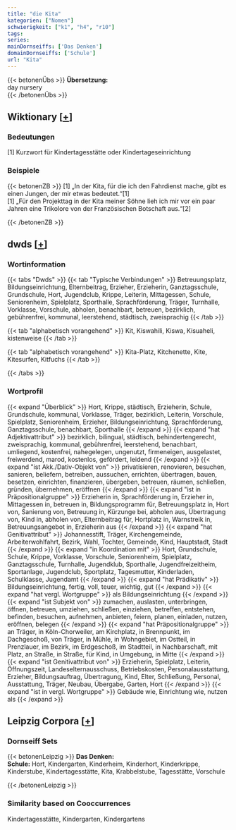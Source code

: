 ```yaml
---
title: "die Kita"
kategorien: ["Nomen"]
schwierigkeit: ["k1", "h4", "r10"]
tags:
series:
mainDornseiffs: ['Das Denken']
domainDornseiffs: ['Schule']
url: "Kita"
---
```


{{< betonenÜbs >}}
**Übersetzung:**  
day nursery  
{{< /betonenÜbs >}}

## Wiktionary [[+](https://de.wiktionary.org/wiki/Kita)]

### Bedeutungen
[1] Kurzwort für Kindertagesstätte oder Kindertageseinrichtung  

### Beispiele
{{< betonenZB >}}
[1] „In der Kita, für die ich den Fahrdienst mache, gibt es einen Jungen, der mir etwas bedeutet.“[1]  
[1] „Für den Projekttag in der Kita meiner Söhne lieh ich mir vor ein paar Jahren eine Trikolore von der Französischen Botschaft aus.“[2]  

{{< /betonenZB >}}


## dwds [[+](https://www.dwds.de/wb/Kita)]

### Wortinformation
{{< tabs "Dwds" >}}
{{< tab "Typische Verbindungen" >}}
Betreuungsplatz, Bildungseinrichtung, Elternbeitrag, Erzieher, Erzieherin, Ganztagsschule, Grundschule, Hort, Jugendclub, Krippe, Leiterin, Mittagessen, Schule, Seniorenheim, Spielplatz, Sporthalle, Sprachförderung, Träger, Turnhalle, Vorklasse, Vorschule, abholen, benachbart, betreuen, bezirklich, gebührenfrei, kommunal, leerstehend, städtisch, zweisprachig
{{< /tab >}}

{{< tab "alphabetisch vorangehend" >}}
Kit, Kiswahili, Kiswa, Kisuaheli, kistenweise
{{< /tab >}}

{{< tab "alphabetisch vorangehend" >}}
Kita-Platz, Kitchenette, Kite, Kitesurfen, Kitfuchs
{{< /tab >}}

{{< /tabs >}}

### Wortprofil
{{< expand "Überblick" >}} Hort, Krippe, städtisch, Erzieherin, Schule, Grundschule, kommunal, Vorklasse, Träger, bezirklich, Leiterin, Vorschule, Spielplatz, Seniorenheim, Erzieher, Bildungseinrichtung, Sprachförderung, Ganztagsschule, benachbart, Sporthalle {{< /expand >}}
{{< expand "hat Adjektivattribut" >}} bezirklich, bilingual, städtisch, behindertengerecht, zweisprachig, kommunal, gebührenfrei, leerstehend, benachbart, umliegend, kostenfrei, nahegelegen, ungenutzt, firmeneigen, ausgelastet, freiwerdend, marod, kostenlos, gefördert, leidend {{< /expand >}}
{{< expand "ist Akk./Dativ-Objekt von" >}} privatisieren, renovieren, besuchen, sanieren, beliefern, betreiben, aussuchen, errichten, übertragen, bauen, besetzen, einrichten, finanzieren, übergeben, betreuen, räumen, schließen, gründen, übernehmen, eröffnen {{< /expand >}}
{{< expand "ist in Präpositionalgruppe" >}} Erzieherin in, Sprachförderung in, Erzieher in, Mittagessen in, betreuen in, Bildungsprogramm für, Betreuungsplatz in, Hort von, Sanierung von, Betreuung in, Kürzunge bei, abholen aus, Übertragung von, Kind in, abholen von, Elternbeitrag für, Hortplatz in, Warnstreik in, Betreuungsangebot in, Erzieherin aus {{< /expand >}}
{{< expand "hat Genitivattribut" >}} Johannesstift, Träger, Kirchengemeinde, Arbeiterwohlfahrt, Bezirk, Wahl, Tochter, Gemeinde, Kind, Hauptstadt, Stadt {{< /expand >}}
{{< expand "in Koordination mit" >}} Hort, Grundschule, Schule, Krippe, Vorklasse, Vorschule, Seniorenheim, Spielplatz, Ganztagsschule, Turnhalle, Jugendklub, Sporthalle, Jugendfreizeitheim, Sportanlage, Jugendclub, Sportplatz, Tagesmutter, Kinderladen, Schulklasse, Jugendamt {{< /expand >}}
{{< expand "hat Prädikativ" >}} Bildungseinrichtung, fertig, voll, teuer, wichtig, gut {{< /expand >}}
{{< expand "hat vergl. Wortgruppe" >}} als Bildungseinrichtung {{< /expand >}}
{{< expand "ist Subjekt von" >}} zumachen, auslasten, unterbringen, öffnen, betreuen, umziehen, schließen, einziehen, betreffen, entstehen, befinden, besuchen, aufnehmen, anbieten, feiern, planen, einladen, nutzen, eröffnen, belegen {{< /expand >}}
{{< expand "hat Präpositionalgruppe" >}} an Träger, in Köln-Chorweiler, am Kirchplatz, in Brennpunkt, im Dachgeschoß, von Träger, in Mühle, in Wohngebiet, im Ostteil, in Prenzlauer, im Bezirk, im Erdgeschoß, im Stadtteil, in Nachbarschaft, mit Platz, an Straße, in Straße, für Kind, in Umgebung, in Mitte {{< /expand >}}
{{< expand "ist Genitivattribut von" >}} Erzieherin, Spielplatz, Leiterin, Öffnungszeit, Landeselternausschuss, Betriebskosten, Personalausstattung, Erzieher, Bildungsauftrag, Übertragung, Kind, Elter, Schließung, Personal, Ausstattung, Träger, Neubau, Übergabe, Garten, Hort {{< /expand >}}
{{< expand "ist in vergl. Wortgruppe" >}} Gebäude wie, Einrichtung wie, nutzen als {{< /expand >}}

## Leipzig Corpora [[+](https://corpora.uni-leipzig.de/en/res?word=Kita&corpusId=deu_newscrawl-public_2018)]

### Dornseiff Sets
{{< betonenLeipzig >}}
**Das Denken:**  
**Schule:** Hort, Kindergarten, Kinderheim, Kinderhort, Kinderkrippe, Kinderstube, Kindertagesstätte, Kita, Krabbelstube, Tagesstätte, Vorschule  

{{< /betonenLeipzig >}}

### Similarity based on Cooccurrences
Kindertagesstätte, Kindergarten, Kindergartens

